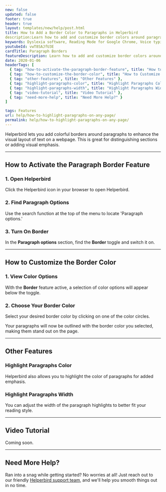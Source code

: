 ```yaml
---
new: false
updated: false
footer: true
header: true
layout: templates/new/help/post.html
title: How to Add a Border Color to Paragraphs in Helperbird
description:Learn how to add and customize border colors around paragraphs using Helperbird. This guide helps you enhance text visibility and layout on web pages, making it easy to highlight and emphasize important sections.
keywords: Dyslexia software, Reading Mode for Google Chrome, Voice typing for chrome, Text to speech for chrome,  text reader, Immersive Reader, dyslexia fonts, accessibility software, dyslexia software, Helperbird for Edge, Helperbird for Firefox, Helperbird for Chrome, Opendyslexic for Chrome, OpenDyslexic
youtubeId: vwT8SAJfU3E
cardTitle: Paragraph Borders
featureDescription: Learn how to add and customize border colors around paragraphs using Helperbird. This guide helps you enhance text visibility and layout on web pages, making it easy to highlight and emphasize important sections.
date: 2020-01-06
headerTags: [
  { tag: "how-to-activate-the-paragraph-border-feature", title: "How to Activate the Paragraph Border Feature" },
  { tag: "how-to-customize-the-border-color", title: "How to Customize the Border Color" },
  { tag: "other-features", title: "Other Features" },
  { tag: "highlight-paragraphs-color", title: "Highlight Paragraphs Color" },
  { tag: "highlight-paragraphs-width", title: "Highlight Paragraphs Width" },
  { tag: "video-tutorial", title: "Video Tutorial" },
  { tag: "need-more-help", title: "Need More Help?" }
]

tags: Features
url: help/how-to-highlight-paragraphs-on-any-page/
permalink: help/how-to-highlight-paragraphs-on-any-page/
---
```



Helperbird lets you add colorful borders around paragraphs to enhance the visual layout of text on a webpage. This is great for distinguishing sections or adding visual emphasis.

---


## How to Activate the Paragraph Border Feature

### 1. Open Helperbird

Click the Helperbird icon in your browser to open Helperbird.

### 2. Find Paragraph Options

Use the search function at the top of the menu to locate 'Paragraph options.'

### 3. Turn On Border

In the **Paragraph options** section, find the **Border** toggle and switch it on.

---

## How to Customize the Border Color

### 1. View Color Options

With the **Border** feature active, a selection of color options will appear below the toggle.

### 2. Choose Your Border Color

Select your desired border color by clicking on one of the color circles.

Your paragraphs will now be outlined with the border color you selected, making them stand out on the page.

---

## Other Features

### Highlight Paragraphs Color

Helperbird also allows you to highlight the color of paragraphs for added emphasis.

### Highlight Paragraphs Width

You can adjust the width of the paragraph highlights to better fit your reading style.

---

## Video Tutorial

Coming soon.

---

## Need More Help?

Ran into a snag while getting started? No worries at all! Just reach out to our friendly [Helperbird support team](/support/), and we'll help you smooth things out in no time.
